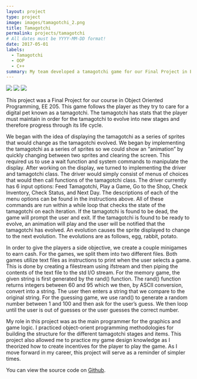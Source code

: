 ```yaml
---
layout: project
type: project
image: images/tamagotchi_2.png
title: Tamagotchi
permalink: projects/tamagotchi
# All dates must be YYYY-MM-DD format!
date: 2017-05-01
labels:
  - Tamagotchi
  - OOP
  - C++
summary: My team developed a tamagotchi game for our Final Project in EE 205.
---
```


<div class="ui small rounded images">
  <img class="ui image" src="../images/tamagotchi_1.png">
  <img class="ui image" src="../images/tamagotchi_2.png">
  <img class="ui image" src="../images/tamagotchi_3.png">
</div>

This project was a Final Project for our course in Object Oriented Programming, EE 205. This game follows the player as they try to care for a digital pet known as a tamagotchi. The tamagotchi has stats that the player must maintain in order for the tamagotchi to evolve into new stages and therefore progress through its life cycle.

We began with the idea of displaying the tamagotchi as a series of sprites that would change as the tamagotchi evolved. We began by implementing the tamagotchi as a series of sprites so we could show an “animation” by quickly changing between two sprites and clearing the screen. This required us to use a wait function and system commands to manipulate the display.
After working on the display, we turned to implementing the driver and tamagotchi class. The driver would simply consist of menus of choices that would then call functions of the tamagotchi class. The driver currently has 6 input options: Feed Tamagotchi, Play a Game, Go to the Shop, Check Inventory, Check Status, and Next Day. The descriptions of each of the menu options can be found in the instructions above. All of these commands are run within a while loop that checks the state of the tamagotchi on each iteration. If the tamagotchi is found to be dead, the game will prompt the user and exit. If the tamagotchi is found to be ready to evolve, an animation will play and the user will be notified that the tamagotchi has evolved. An evolution causes the sprite displayed to change to the next evolution. The evolutions are as follows, egg, rabbit, potato.

In order to give the players a side objective, we create a couple minigames to earn cash. For the games, we split them into two different files. Both games utilize text files as instructions to print when the user selects a game. This is done by creating a filestream using ifstream and then piping the contents of the text file to the std I/O stream. For the memory game, the given string is first generated by the rand() function. The rand() function returns integers between 60 and 95 which we then, by ASCII conversion, convert into a string. The user then enters a string that we compare to the original string. For the guessing game, we use rand() to generate a random number between 1 and 100 and then ask for the user’s guess. We then loop until the user is out of guesses or the user guesses the correct number.

My role in this project was as the main programmer for the graphics and game logic. I practiced object-orient programming methodologies for building the structure for the different tamagotchi stages and items. This project also allowed me to practice my game design knowledge as I theorized how to create incentives for the player to play the game. As I move forward in my career, this project will serve as a reminder of simpler times.

You can view the source code on [Github](https://github.com/kekupua/WDK-Homework/tree/master/Final%20Project).
